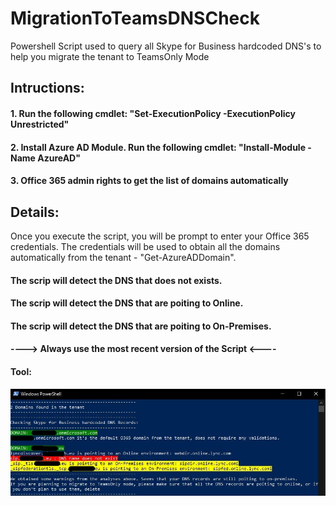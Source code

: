 # MigrationToTeamsDNSCheck
Powershell Script used to query all Skype for Business hardcoded DNS's to help you migrate the tenant to TeamsOnly Mode
##  Intructions: 
####  1. Run the following cmdlet: "Set-ExecutionPolicy -ExecutionPolicy Unrestricted"
####  2. Install Azure AD Module. Run the following cmdlet: "Install-Module -Name AzureAD"
####  3. Office 365 admin rights to get the list of domains automatically
####
##  Details: 
Once you execute the script, you will be prompt to enter your Office 365 credentials.
The credentials will be used to obtain all the domains automatically from the tenant - "Get-AzureADDomain".
#### The scrip will detect the DNS that does not exists.
#### The scrip will detect the DNS that are poiting to Online.
#### The scrip will detect the DNS that are poiting to On-Premises.
####
####
#### ----> Always use the most recent version of the Script <----
#### Tool:
![Tool](https://github.com/tiagoroxo/MigrationToTeamsDNSCheck/blob/main/tool.JPG?raw=true)
